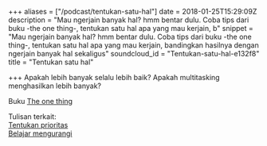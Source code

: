 +++
aliases = ["/podcast/tentukan-satu-hal"]
date = 2018-01-25T15:29:09Z
description = "Mau ngerjain banyak hal? hmm bentar dulu. Coba tips dari buku -the one thing-, tentukan satu hal apa yang mau kerjain, b"
snippet = "Mau ngerjain banyak hal? hmm bentar dulu. Coba tips dari buku -the one thing-, tentukan satu hal apa yang mau kerjain, bandingkan hasilnya dengan ngerjain banyak hal sekaligus"
soundcloud_id = "Tentukan-satu-hal-e132f8"
title = "Tentukan satu hal"

+++
Apakah lebih banyak selalu lebih baik?
Apakah multitasking menghasilkan lebih banyak?

Buku [The one thing](https://www.the1thing.com/)

Tulisan terkait:  
[Tentukan prioritas](https://hilman.space/tentukan-prioritas/)  
[Belajar mengurangi](https://hilman.space/mengurangi/)